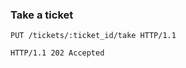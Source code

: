 ### Take a ticket

```http
PUT /tickets/:ticket_id/take HTTP/1.1
```

```http
HTTP/1.1 202 Accepted
```
